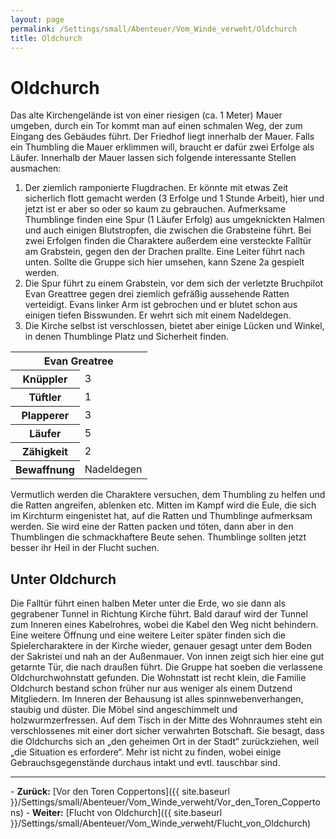 ```yaml
---
layout: page
permalink: /Settings/small/Abenteuer/Vom_Winde_verweht/Oldchurch
title: Oldchurch
---
```


# Oldchurch

Das alte Kirchengelände ist von einer riesigen (ca. 1 Meter) Mauer umgeben, durch ein Tor kommt man auf einen schmalen Weg, der zum Eingang des Gebäudes führt. Der Friedhof liegt innerhalb der Mauer. Falls ein Thumbling die Mauer erklimmen will, braucht er dafür zwei Erfolge als Läufer. Innerhalb der Mauer lassen sich folgende interessante Stellen ausmachen:

1. Der ziemlich ramponierte Flugdrachen. Er könnte mit etwas Zeit sicherlich flott gemacht werden (3 Erfolge und 1 Stunde Arbeit), hier und jetzt ist er aber so oder so kaum zu gebrauchen. Aufmerksame Thumblinge finden eine Spur (1 Läufer Erfolg) aus umgeknickten Halmen und auch einigen Blutstropfen, die zwischen die Grabsteine führt. Bei zwei Erfolgen finden die Charaktere außerdem eine versteckte Falltür am Grabstein, gegen den der Drachen prallte. Eine Leiter führt nach unten. Sollte die Gruppe sich hier umsehen, kann Szene 2a gespielt werden.
2. Die Spur führt zu einem Grabstein, vor dem sich der verletzte Bruchpilot Evan Greattree gegen drei ziemlich gefräßig aussehende Ratten verteidigt. Evans linker Arm ist gebrochen und er blutet schon aus einigen tiefen Bisswunden. Er wehrt sich mit einem Nadeldegen.
3. Die Kirche selbst ist verschlossen, bietet aber einige Lücken und Winkel, in denen Thumblinge Platz und Sicherheit finden.

<table>
<tbody>
<tr><th colspan="2"><strong>Evan Greatree</strong></th></tr>
<tr><th>Knüppler</th><td>3</td></tr>
<tr><th>Tüftler</th><td>1</td></tr>
<tr><th>Plapperer</th><td>3</td></tr>
<tr><th>Läufer</th><td>5</td></tr>
<tr><th>Zähigkeit</th><td>2</td></tr>
<tr><th>Bewaffnung</th><td>Nadeldegen</td></tr>
</tbody>
</table>

Vermutlich werden die Charaktere versuchen, dem Thumbling zu helfen und die Ratten angreifen, ablenken etc. Mitten im Kampf wird die Eule, die sich im Kirchturm eingenistet hat, auf die Ratten und Thumblinge aufmerksam werden. Sie wird eine der Ratten packen und töten, dann aber in den Thumblingen die schmackhaftere Beute sehen. Thumblinge sollten jetzt besser ihr Heil in der Flucht suchen.

## Unter Oldchurch

Die Falltür führt einen halben Meter unter die Erde, wo sie dann als gegrabener Tunnel in Richtung Kirche führt. Bald darauf wird der Tunnel zum Inneren eines Kabelrohres, wobei die Kabel den Weg nicht behindern. Eine weitere Öffnung und eine weitere Leiter später finden sich die Spielercharaktere in der Kirche wieder, genauer gesagt unter dem Boden der Sakristei und nah an der Außenmauer. Von innen zeigt sich hier eine gut getarnte Tür, die nach draußen führt. Die Gruppe hat soeben die verlassene Oldchurchwohnstatt gefunden. Die Wohnstatt ist recht klein, die Familie Oldchurch bestand schon früher nur aus weniger als einem Dutzend Mitgliedern. Im Inneren der Behausung ist alles spinnwebenverhangen, staubig und düster. Die Möbel sind angeschimmelt und holzwurmzerfressen. Auf dem Tisch in der Mitte des Wohnraumes steht ein verschlossenes mit einer dort sicher verwahrten Botschaft. Sie besagt, dass die Oldchurchs sich an &bdquo;den geheimen Ort in der Stadt&ldquo; zurückziehen, weil &bdquo;die Situation es erfordere&ldquo;. Mehr ist nicht zu finden, wobei einige Gebrauchsgegenstände durchaus intakt und evtl. tauschbar sind.

<hr/>
- <strong>Zurück:</strong> [Vor den Toren Coppertons]({{ site.baseurl }}/Settings/small/Abenteuer/Vom_Winde_verweht/Vor_den_Toren_Coppertons)
- <strong>Weiter:</strong> [Flucht von Oldchurch]({{ site.baseurl }}/Settings/small/Abenteuer/Vom_Winde_verweht/Flucht_von_Oldchurch)
